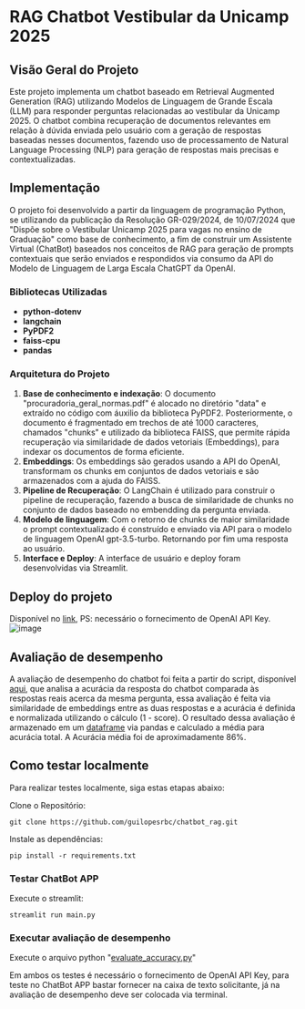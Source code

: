 # RAG Chatbot Vestibular da Unicamp 2025

## Visão Geral do Projeto

Este projeto implementa um chatbot baseado em Retrieval Augmented Generation (RAG) utilizando Modelos de Linguagem de Grande Escala (LLM) para responder perguntas relacionadas ao vestibular da Unicamp 2025. O chatbot combina recuperação de documentos relevantes em relação à dúvida enviada pelo usuário com a geração de respostas baseadas nesses documentos, fazendo uso de processamento de Natural Language Processing (NLP) para geração de respostas mais precisas e contextualizadas.

## Implementação
O projeto foi desenvolvido a partir da linguagem de programação Python, se utilizando da publicação da Resolução GR-029/2024, de 10/07/2024 que "Dispõe sobre o Vestibular Unicamp 2025 para vagas no ensino de Graduação" como base de conhecimento, a fim de construir um Assistente Virtual (ChatBot) baseados nos conceitos de RAG para geração de prompts contextuais que serão enviados e respondidos via consumo da API do Modelo de Linguagem de Larga Escala ChatGPT da OpenAI.    
### Bibliotecas Utilizadas

- **python-dotenv**
- **langchain**
- **PyPDF2**
- **faiss-cpu**
- **pandas**

### Arquitetura do Projeto

1. **Base de conhecimento e indexação**: O documento "procuradoria_geral_normas.pdf" é alocado no diretório "data" e extraído no código com áuxilio da biblioteca PyPDF2. Posteriormente, o documento é fragmentado em trechos de até 1000 caracteres, chamados "chunks" e utilizado da biblioteca FAISS, que permite rápida recuperação via similaridade de dados vetoriais (Embeddings), para indexar os documentos de forma eficiente.
2. **Embeddings**: Os embeddings são gerados usando a API do OpenAI, transformam os chunks em conjuntos de dados vetoriais e são armazenados com a ajuda do FAISS.
3. **Pipeline de Recuperação**: O LangChain é utilizado para construir o pipeline de recuperação, fazendo a busca de similaridade de chunks no conjunto de dados baseado no embendding da pergunta enviada.
4. **Modelo de linguagem**: Com o retorno de chunks de maior similaridade o prompt contextualizado é construído e enviado via API para o modelo de linguagem OpenAI gpt-3.5-turbo. Retornando por fim uma resposta ao usuário.
5. **Interface e Deploy**: A interface de usuário e deploy foram desenvolvidas via Streamlit.

## Deploy do projeto
Disponível no [link](https://rag-chatbot-guilopesrbc.streamlit.app/), PS: necessário o fornecimento de OpenAI API Key.
![image](https://github.com/user-attachments/assets/e8761af4-f1c2-47ca-b083-e8f6edd28294)


## Avaliação de desempenho
A avaliação de desempenho do chatbot foi feita a partir do script, disponível [aqui](https://github.com/guilopesrbc/chatbot_rag/blob/main/evaluate_accuracy.py), que analisa a acurácia da resposta do chatbot comparada às respostas reais acerca da mesma pergunta, essa avaliação é feita via similaridade de embeddings entre as duas respostas e a acurácia é definida e normalizada utilizando o cálculo (1 - score). O resultado dessa avaliação é armazenado em um [dataframe](https://github.com/guilopesrbc/chatbot_rag/blob/main/evaluation_dt.csv) via pandas e calculado a média para acurácia total. A Acurácia média foi de aproximadamente 86%.

## Como testar localmente
Para realizar testes localmente, siga estas etapas abaixo:

Clone o Repositório:
```
git clone https://github.com/guilopesrbc/chatbot_rag.git
```
Instale as dependências:
```
pip install -r requirements.txt
```
### Testar ChatBot APP
Execute o streamlit:
```
streamlit run main.py
```
### Executar avaliação de desempenho
Execute o arquivo python "[evaluate_accuracy.py](https://github.com/guilopesrbc/chatbot_rag/blob/main/evaluate_accuracy.py)"

Em ambos os testes é necessário o fornecimento de OpenAI API Key, para teste no ChatBot APP bastar fornecer na caixa de texto solicitante, já na avaliação de desempenho deve ser colocada via terminal. 
